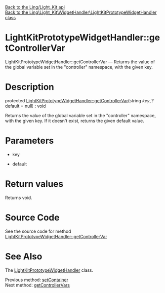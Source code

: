 [Back to the Ling/Light_Kit api](https://github.com/lingtalfi/Light_Kit/blob/master/doc/api/Ling/Light_Kit.md)<br>
[Back to the Ling\Light_Kit\WidgetHandler\LightKitPrototypeWidgetHandler class](https://github.com/lingtalfi/Light_Kit/blob/master/doc/api/Ling/Light_Kit/WidgetHandler/LightKitPrototypeWidgetHandler.md)


LightKitPrototypeWidgetHandler::getControllerVar
================



LightKitPrototypeWidgetHandler::getControllerVar — Returns the value of the global variable set in the "controller" namespace, with the given key.




Description
================


protected [LightKitPrototypeWidgetHandler::getControllerVar](https://github.com/lingtalfi/Light_Kit/blob/master/doc/api/Ling/Light_Kit/WidgetHandler/LightKitPrototypeWidgetHandler/getControllerVar.md)(string $key, ?$default = null) : void




Returns the value of the global variable set in the "controller" namespace, with the given key.
If it doesn't exist, returns the given default value.




Parameters
================


- key

    

- default

    


Return values
================

Returns void.








Source Code
===========
See the source code for method [LightKitPrototypeWidgetHandler::getControllerVar](https://github.com/lingtalfi/Light_Kit/blob/master/WidgetHandler/LightKitPrototypeWidgetHandler.php#L54-L57)


See Also
================

The [LightKitPrototypeWidgetHandler](https://github.com/lingtalfi/Light_Kit/blob/master/doc/api/Ling/Light_Kit/WidgetHandler/LightKitPrototypeWidgetHandler.md) class.

Previous method: [setContainer](https://github.com/lingtalfi/Light_Kit/blob/master/doc/api/Ling/Light_Kit/WidgetHandler/LightKitPrototypeWidgetHandler/setContainer.md)<br>Next method: [getControllerVars](https://github.com/lingtalfi/Light_Kit/blob/master/doc/api/Ling/Light_Kit/WidgetHandler/LightKitPrototypeWidgetHandler/getControllerVars.md)<br>

